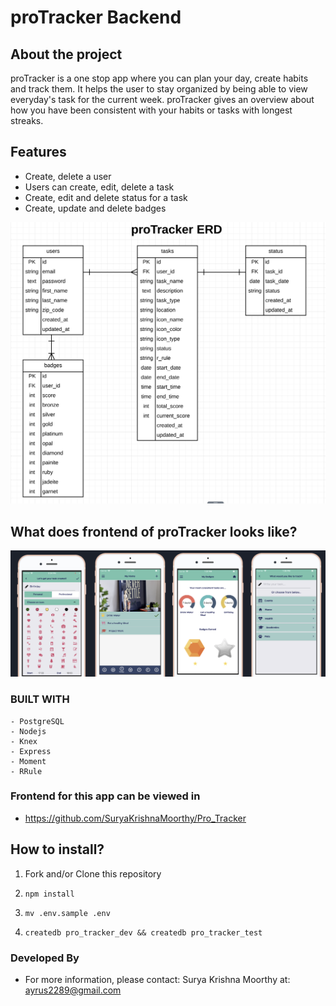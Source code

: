 # proTracker Backend

## About the project

proTracker is a one stop app where you can plan your day, create habits and track them. It helps the user to stay organized by being able to view everyday's task for the current week. proTracker gives an overview about how you have been consistent with your habits or tasks with longest streaks.

## Features

- Create, delete a user
- Users can create, edit, delete a task
- Create, edit and delete status for a task
- Create, update and delete badges

![start page](./src/assets/proTracker_ERD.png)


## What does frontend of proTracker looks like?

![start page](./src/assets/proTrackerscreens.png)

### BUILT WITH

    - PostgreSQL
    - Nodejs
    - Knex
    - Express
    - Moment
    - RRule


### Frontend for this app can be viewed in
-  https://github.com/SuryaKrishnaMoorthy/Pro_Tracker

## How to install?

1. Fork and/or Clone this repository

1. `npm install`

1. `mv .env.sample .env`

1. `createdb pro_tracker_dev && createdb pro_tracker_test`

### Developed By

  - For more information, please contact: Surya Krishna Moorthy at: ayrus2289@gmail.com
